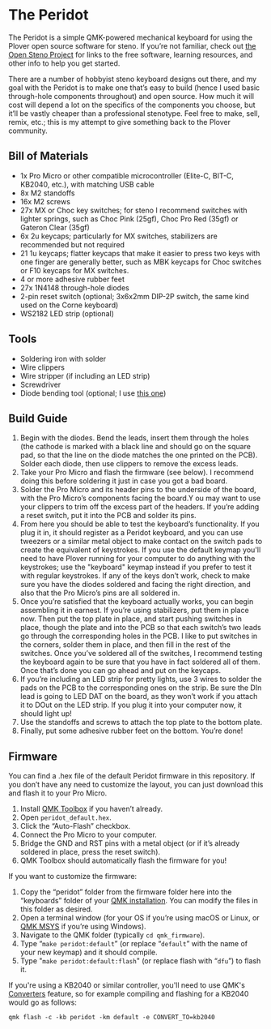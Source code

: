 # The Peridot
The Peridot is a simple QMK-powered mechanical keyboard for using the Plover open source software for steno. If you’re not familiar, check out [the Open Steno Project](http://www.openstenoproject.org/) for links to the free software, learning resources, and other info to help you get started.

There are a number of hobbyist steno keyboard designs out there, and my goal with the Peridot is to make one that’s easy to build (hence I used basic through-hole components throughout) and open source. How much it will cost will depend a lot on the specifics of the components you choose, but it’ll be vastly cheaper than a professional stenotype. Feel free to make, sell, remix, etc.; this is my attempt to give something back to the Plover community.

## Bill of Materials
- 1x Pro Micro or other compatible microcontroller (Elite-C, BIT-C, KB2040, etc.), with matching USB cable
- 8x M2 standoffs
- 16x M2 screws
- 27x MX or Choc key switches; for steno I recommend switches with lighter springs, such as Choc Pink (25gf), Choc Pro Red (35gf) or Gateron Clear (35gf)
- 6x 2u keycaps; particularly for MX switches, stabilizers are recommended but not required
- 21 1u keycaps; flatter keycaps that make it easier to press two keys with one finger are generally better, such as MBK keycaps for Choc switches or F10 keycaps for MX switches.
- 4 or more adhesive rubber feet
- 27x 1N4148 through-hole diodes
- 2-pin reset switch (optional; 3x6x2mm DIP-2P switch, the same kind used on the Corne keyboard)
- WS2182 LED strip (optional)

## Tools
- Soldering iron with solder
- Wire clippers
- Wire stripper (if including an LED strip)
- Screwdriver
- Diode bending tool (optional; I use [this one](https://www.thingiverse.com/thing:4332520))

## Build Guide
1. Begin with the diodes. Bend the leads, insert them through the holes (the cathode is marked with a black line and should go on the square pad, so that the line on the diode matches the one printed on the PCB). Solder each diode, then use clippers to remove the excess leads.
2. Take your Pro Micro and flash the firmware (see below). I recommend doing this before soldering it just in case you got a bad board.
3. Solder the Pro Micro and its header pins to the underside of the board, with the Pro Micro’s components facing the board.Y ou may want to use your clippers to trim off the excess part of the headers. If you’re adding a reset switch, put it into the PCB and solder its pins.
4. From here you should be able to test the keyboard’s functionality. If you plug it in, it should register as a Peridot keyboard, and you can use tweezers or a similar metal object to make contact on the switch pads to create the equivalent of keystrokes. If you use the default keymap you'll need to have Plover running for your computer to do anything with the keystrokes; use the "keyboard" keymap instead if you prefer to test it with regular keystrokes. If any of the keys don’t work, check to make sure you have the diodes soldered and facing the right direction, and also that the Pro Micro’s pins are all soldered in.
5. Once you’re satisfied that the keyboard actually works, you can begin assembling it in earnest. If you’re using stabilizers, put them in place now. Then put the top plate in place, and start pushing switches in place, though the plate and into the PCB so that each switch’s two leads go through the corresponding holes in the PCB. I like to put switches in the corners, solder them in place, and then fill in the rest of the switches. Once you’ve soldered all of the switches, I recommend testing the keyboard again to be sure that you have in fact soldered all of them. Once that’s done you can go ahead and put on the keycaps.
6. If you’re including an LED strip for pretty lights, use 3 wires to solder the pads on the PCB to the corresponding ones on the strip. Be sure the DIn lead is going to LED DAT on the board, as they won’t work if you attach it to DOut on the LED strip. If you plug it into your computer now, it should light up!
7. Use the standoffs and screws to attach the top plate to the bottom plate.
8. Finally, put some adhesive rubber feet on the bottom. You’re done!

## Firmware
You can find a .hex file of the default Peridot firmware in this repository. If you don’t have any need to customize the layout, you can just download this and flash it to your Pro Micro.
1. Install [QMK Toolbox](https://github.com/qmk/qmk_toolbox) if you haven’t already.
2. Open `peridot_default.hex`.
3. Click the “Auto-Flash” checkbox.
4. Connect the Pro Micro to your computer.
5. Bridge the GND and RST pins with a metal object (or if it’s already soldered in place, press the reset switch).
6. QMK Toolbox should automatically flash the firmware for you!

If you want to customize the firmware:
1. Copy the “peridot” folder from the firmware folder here into the “keyboards” folder of your [QMK installation](https://docs.qmk.fm/#/newbs_getting_started). You can modify the files in this folder as desired.
2. Open a terminal window (for your OS if you’re using macOS or Linux, or [QMK MSYS](https://msys.qmk.fm/) if you’re using Windows).
3. Navigate to the QMK folder (typically `cd qmk_firmware`).
4. Type “`make peridot:default`” (or replace “`default`” with the name of your new keymap) and it should compile.
5. Type "`make peridot:default:flash`" (or replace flash with “`dfu`”) to flash it.

If you're using a KB2040 or similar controller, you'll need to use QMK's [Converters](https://github.com/qmk/qmk_firmware/blob/4020674163fc80914059c4c9c3be5c0ae00bd150/docs/feature_converters.md) feature, so for example compiling and flashing for a KB2040 would go as follows:

`qmk flash -c -kb peridot -km default -e CONVERT_TO=kb2040`
